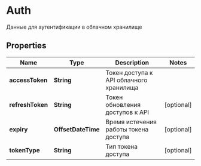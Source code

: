 

# Auth

Данные для аутентификации в облачном хранилище

## Properties

| Name | Type | Description | Notes |
|------------ | ------------- | ------------- | -------------|
|**accessToken** | **String** | Токен доступа к API облачного хранилища |  |
|**refreshToken** | **String** | Токен обновления доступов к API |  [optional] |
|**expiry** | **OffsetDateTime** | Время истечения работы токена доступа |  [optional] |
|**tokenType** | **String** | Тип токена доступа |  [optional] |



